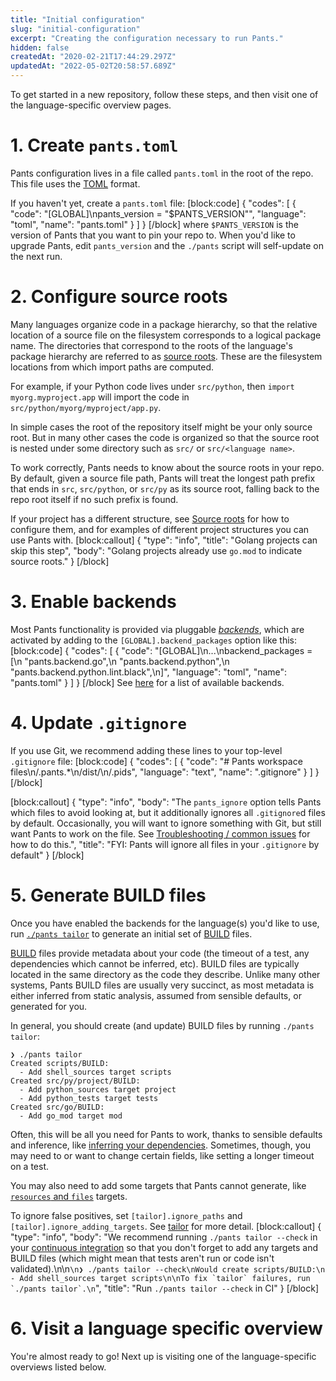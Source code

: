 ```yaml
---
title: "Initial configuration"
slug: "initial-configuration"
excerpt: "Creating the configuration necessary to run Pants."
hidden: false
createdAt: "2020-02-21T17:44:29.297Z"
updatedAt: "2022-05-02T20:58:57.689Z"
---
```

To get started in a new repository, follow these steps, and then visit one of the language-specific overview pages.

# 1. Create `pants.toml`

Pants configuration lives in a file called `pants.toml` in the root of the repo. This file uses the [TOML](https://github.com/toml-lang/toml) format. 

If you haven't yet, create a `pants.toml` file:
[block:code]
{
  "codes": [
    {
      "code": "[GLOBAL]\npants_version = \"$PANTS_VERSION\"",
      "language": "toml",
      "name": "pants.toml"
    }
  ]
}
[/block]
where `$PANTS_VERSION` is the version of Pants that you want to pin your repo to.  When you'd like to upgrade Pants, edit `pants_version` and the `./pants` script will self-update on the next run.

# 2. Configure source roots

Many languages organize code in a package hierarchy, so that the relative location of a source file on the filesystem corresponds to a logical package name. The directories that correspond to the roots of the language's package hierarchy are referred to as [source roots](doc:source-roots). These are the filesystem locations from which import paths are computed.

For example, if your Python code lives under `src/python`, then `import myorg.myproject.app` will import the code in `src/python/myorg/myproject/app.py`. 

In simple cases the root of the repository itself might be your only source root. But in many other cases the code is organized so that the source root is nested under some directory such as `src/` or `src/<language name>`. 

To work correctly, Pants needs to know about the source roots in your repo. By default, given a source file path, Pants will treat the longest path prefix that ends in `src`, `src/python`, or `src/py` as its source root, falling back to the repo root itself if no such prefix is found. 

If your project has a different structure, see [Source roots](doc:source-roots) for how to configure them, and for examples of different project structures you can use Pants with.
[block:callout]
{
  "type": "info",
  "title": "Golang projects can skip this step",
  "body": "Golang projects already use `go.mod` to indicate source roots."
}
[/block]
# 3. Enable backends

Most Pants functionality is provided via pluggable [_backends_](doc:enabling-backends), which are activated by adding to the `[GLOBAL].backend_packages` option like this:
[block:code]
{
  "codes": [
    {
      "code": "[GLOBAL]\n...\nbackend_packages = [\n  \"pants.backend.go\",\n  \"pants.backend.python\",\n  \"pants.backend.python.lint.black\",\n]",
      "language": "toml",
      "name": "pants.toml"
    }
  ]
}
[/block]
See [here](doc:enabling-backends) for a list of available backends. 

# 4. Update `.gitignore`

If you use Git, we recommend adding these lines to your top-level `.gitignore` file:
[block:code]
{
  "codes": [
    {
      "code": "# Pants workspace files\n/.pants.*\n/dist/\n/.pids",
      "language": "text",
      "name": ".gitignore"
    }
  ]
}
[/block]

[block:callout]
{
  "type": "info",
  "body": "The `pants_ignore` option tells Pants which files to avoid looking at, but it additionally ignores all `.gitignore`d files by default. Occasionally, you will want to ignore something with Git, but still want Pants to work on the file. See [Troubleshooting / common issues](doc:troubleshooting) for how to do this.",
  "title": "FYI: Pants will ignore all files in your `.gitignore` by default"
}
[/block]
# 5. Generate BUILD files

Once you have enabled the backends for the language(s) you'd like to use, run [`./pants tailor`](doc:create-initial-build-files) to generate an initial set of [BUILD](doc:targets) files.

[BUILD](doc:targets) files provide metadata about your code (the timeout of a test, any dependencies which cannot be inferred, etc). BUILD files are typically located in the same directory as the code they describe. Unlike many other systems, Pants BUILD files are usually very succinct, as most metadata is either inferred from static analysis, assumed from sensible defaults, or generated for you. 

In general, you should create (and update) BUILD files by running `./pants tailor`:

```
❯ ./pants tailor
Created scripts/BUILD:
  - Add shell_sources target scripts
Created src/py/project/BUILD:
  - Add python_sources target project
  - Add python_tests target tests
Created src/go/BUILD:
  - Add go_mod target mod
```

Often, this will be all you need for Pants to work, thanks to sensible defaults and inference, like [inferring your dependencies](doc:targets). Sometimes, though, you may need to or want to change certain fields, like setting a longer timeout on a test. 

You may also need to add some targets that Pants cannot generate, like [`resources` and `files`](doc:assets) targets.

To ignore false positives, set `[tailor].ignore_paths` and `[tailor].ignore_adding_targets`. See [tailor](doc:reference-tailor) for more detail.
[block:callout]
{
  "type": "info",
  "body": "We recommend running `./pants tailor --check` in your [continuous integration](doc:doc:using-pants-in-ci) so that you don't forget to add any targets and BUILD files (which might mean that tests aren't run or code isn't validated).\n\n```\n❯ ./pants tailor --check\nWould create scripts/BUILD:\n  - Add shell_sources target scripts\n\nTo fix `tailor` failures, run `./pants tailor`.\n```",
  "title": "Run `./pants tailor --check` in CI"
}
[/block]
# 6. Visit a language specific overview

You're almost ready to go! Next up is visiting one of the language-specific overviews listed below.